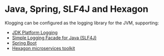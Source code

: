# Java, Spring, SLF4J and Hexagon

Klogging can be configured as the logging library for the JVM, supporting:

- [JDK Platform Logging](java/jdk-platform-logging)
- [Simple Logging Facade for Java (SLF4J)](java/slf4j)
- [Spring Boot](java/spring-boot)
- [Hexagon microservices toolkit](java/hexagon)

